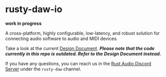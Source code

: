 # rusty-daw-io

**work in progress**

A cross-platform, highly configurable, low-latency, and robust solution for connecting audio software to audio and MIDI devices.

Take a look at the current [Design Document].
***Please note that the code currently in this repo is outdated. Refer to the Design Document instead.***

If you have any questions, you can reach us in the [Rust Audio Discord Server] under the `rusty-daw` channel.

[Design Document]: ./DESIGN_DOC.md
[Rust Audio Discord Server]: https://discord.gg/Qs2Zwtf9Gf